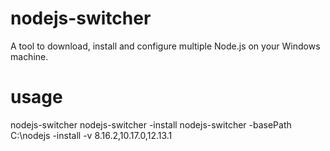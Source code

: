 # nodejs-switcher
A tool to download, install and configure multiple Node.js on your Windows machine.

# usage
nodejs-switcher
nodejs-switcher -install
nodejs-switcher -basePath C:\nodejs -install -v 8.16.2,10.17.0,12.13.1